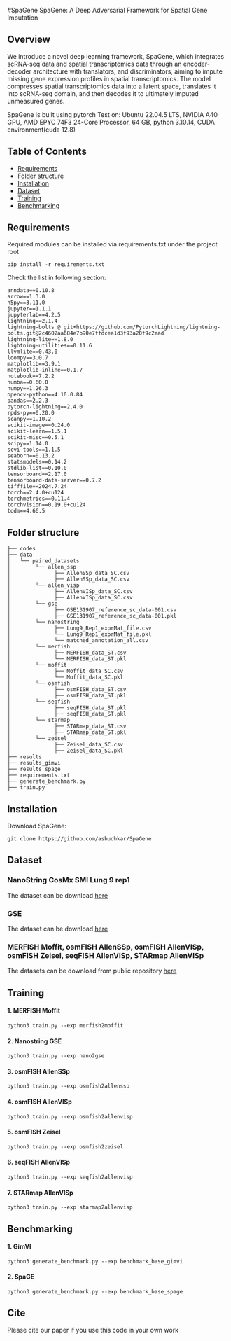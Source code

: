 #SpaGene
SpaGene: A Deep Adversarial Framework for Spatial Gene Imputation

## Overview
We introduce a novel deep learning framework, SpaGene, which integrates scRNA-seq data and spatial transcriptomics data through an encoder-decoder architecture with translators, and discriminators, aiming to impute missing gene expression profiles in spatial transcriptomics. The model compresses spatial transcriptomics data into a latent space, translates it into scRNA-seq domain, and then decodes it to ultimately imputed unmeasured genes.

SpaGene is built using pytorch
Test on: Ubuntu 22.04.5 LTS, NVIDIA A40 GPU, AMD EPYC 74F3 24-Core Processor, 64 GB, python 3.10.14, CUDA environment(cuda 12.8)

## Table of Contents

- [Requirements](#requirements)
- [Folder structure](#folder-structure)
- [Installation](#installation)
- [Dataset](#dataset)
- [Training](#training)
- [Benchmarking](#benchmarking)

## Requirements
Required modules can be installed via requirements.txt under the project root
```
pip install -r requirements.txt
```
Check the list in following section:

```
anndata==0.10.8
arrow==1.3.0
h5py==3.11.0
jupyter==1.1.1
jupyterlab==4.2.5
lightning==2.1.4
lightning-bolts @ git+https://github.com/PytorchLightning/lightning-bolts.git@2c4602aa684e7b90e7ffdcea1d3f93a20f9c2ead
lightning-lite==1.8.0
lightning-utilities==0.11.6
llvmlite==0.43.0
loompy==3.0.7
matplotlib==3.9.1
matplotlib-inline==0.1.7
notebook==7.2.2
numba==0.60.0
numpy==1.26.3
opencv-python==4.10.0.84
pandas==2.2.3
pytorch-lightning==2.4.0
rpds-py==0.20.0
scanpy==1.10.2
scikit-image==0.24.0
scikit-learn==1.5.1
scikit-misc==0.5.1
scipy==1.14.0
scvi-tools==1.1.5
seaborn==0.13.2
statsmodels==0.14.2
stdlib-list==0.10.0
tensorboard==2.17.0
tensorboard-data-server==0.7.2
tifffile==2024.7.24
torch==2.4.0+cu124
torchmetrics==0.11.4
torchvision==0.19.0+cu124
tqdm==4.66.5
```
## Folder structure
```
├── codes
├── data
│   └── paired_datasets
│        └── allen_ssp
│              ├── AllenSSp_data_SC.csv
│              ├── AllenSSp_data_SC.csv          
│        └── allen_visp
│              ├── AllenVISp_data_SC.csv
│              ├── AllenVISp_data_SC.csv
│        └── gse
│              ├── GSE131907_reference_sc_data-001.csv
│              ├── GSE131907_reference_sc_data-001.pkl
│        └── nanostring
│              ├── Lung9_Rep1_exprMat_file.csv
│              └── Lung9_Rep1_exprMat_file.pkl
│              └── matched_annotation_all.csv
│        └── merfish
│              ├── MERFISH_data_ST.csv
│              └── MERFISH_data_ST.pkl
│        └── moffit
│              ├── Moffit_data_SC.csv
│              └── Moffit_data_SC.pkl
│        └── osmfish
│              ├── osmFISH_data_ST.csv
│              ├── osmFISH_data_ST.pkl
│        └── seqfish
│              ├── seqFISH_data_ST.pkl
│              ├── seqFISH_data_ST.pkl
│        └── starmap
│              ├── STARmap_data_ST.csv
│              ├── STARmap_data_ST.pkl
│        └── zeisel
│              ├── Zeisel_data_SC.csv
│              ├── Zeisel_data_SC.pkl
├── results
├── results_gimvi
├── results_spage
├── requirements.txt
├── generate_benchmark.py
├── train.py
```
## Installation

Download SpaGene:
```
git clone https://github.com/asbudhkar/SpaGene
```
## Dataset

### NanoString CosMx SMI Lung 9 rep1
The dataset can be download [here](https://nanostring.com/products/cosmx-spatial-molecular-imager/ffpe-dataset/)
### GSE
The dataset can be download [here](https://www.ncbi.nlm.nih.gov/geo/query/acc.cgi?acc=GSE131907)
### MERFISH Moffit, osmFISH AllenSSp, osmFISH AllenVISp, osmFISH Zeisel, seqFISH AllenVISp, STARmap AllenVISp 
The datasets can be download from public repository [here](https://zenodo.org/records/3967291)

## Training

#### 1. MERFISH Moffit
```
python3 train.py --exp merfish2moffit
```

#### 2. Nanostring GSE
```
python3 train.py --exp nano2gse
```
#### 3. osmFISH AllenSSp
```
python3 train.py --exp osmfish2allenssp
```

#### 4. osmFISH AllenVISp
```
python3 train.py --exp osmfish2allenvisp
```
#### 5. osmFISH Zeisel 
```
python3 train.py --exp osmfish2zeisel
```

#### 6. seqFISH AllenVISp
```
python3 train.py --exp seqfish2allenvisp
```
#### 7. STARmap AllenVISp
```
python3 train.py --exp starmap2allenvisp
```

## Benchmarking

#### 1. GimVI
```
python3 generate_benchmark.py --exp benchmark_base_gimvi
```
#### 2. SpaGE
```
python3 generate_benchmark.py --exp benchmark_base_spage
```
## Cite

Please cite our paper if you use this code in your own work

